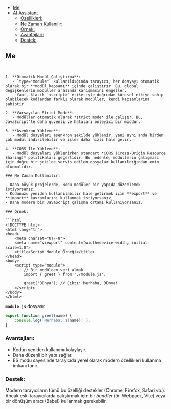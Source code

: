 
- [Me](#me)
- [AI Assistant](#ai-assistant)
  - [Özellikleri:](#özellikleri)
  - [Ne Zaman Kullanılır:](#ne-zaman-kullanılır)
  - [Örnek:](#örnek)
  - [Avantajları:](#avantajları)
  - [Destek:](#destek)


## Me
<script type="module"> açıklar mısın bana

## AI Assistant

`<script type="module">` etiketi HTML'de, JavaScript kodunu *ES6 modülleri* (ES Modules) olarak çalıştırmak için kullanılır. Bu özellik, modern JavaScript kodunu daha düzenli bir şekilde organize etmek, kodun farklı dosyalara bölünmesine olanak tanımak ve başka dosyaları **import (ithal etmek)** gibi işlemleri güvenli bir şekilde gerçekleştirmek için geliştirilmiştir.

### Özellikleri:

1. **Modüler Yapı**:
   - JavaScript kodu başka dosyalara bölünebilir ve gerektiğinde bir dosyadan diğerine `import` mekanizmasıyla aktarılabilir.
   - Örneğin:

```javascript
// module.js
     export function greet(name) {
         console.log(`Merhaba, ${name}!`);
     }
```


```html
<!-- index.html -->
     <script type="module">
         import { greet } from './module.js';
         greet('Ahmet'); // Çıktı: Merhaba, Ahmet!
     </script>
```


1. **Otomatik Modül Çalıştırma**:
   - `type="module"` kullanıldığında tarayıcı, her dosyayı otomatik olarak bir **modül kapsamı** içinde çalıştırır. Bu, global değişkenlerin modüller arasında karışmasını engeller.
   - Yani, klasik `<script>` etiketiyle doğrudan küresel etkiye sahip olabilecek kodlardan farklı olarak modüller, kendi kapsamlarına sahiptir.

2. **Varsayılan Strict Mode**:
   - Modüller otomatik olarak *strict mode* ile çalışır. Bu, JavaScript'te daha güvenli ve hataları önleyici bir moddur.

3. **Asenkron Yükleme**:
   - Modül dosyaları asenkron şekilde yüklenir, yani aynı anda birden çok modül indirilebilir ve işler daha hızlı hale gelir.

4. **CORS İle Yükleme**:
   - Modül dosyaları yüklenirken standart *CORS (Cross-Origin Resource Sharing)* politikaları geçerlidir. Bu nedenle, modüllerin çalışması için doğru bir şekilde servis edilen dosyalar kullanıldığından emin olunmalıdır.

### Ne Zaman Kullanılır:

- Daha büyük projelerde, kodu modüler bir yapıda düzenlemek istiyorsanız,
- Kodunuzu yeniden kullanılabilir hale getirmek için **export** ve **import** kavramlarını kullanmak istiyorsanız,
- Daha modern bir JavaScript çalışma ortamı kullanıyorsanız.

### Örnek:

```html
<!DOCTYPE html>
<html lang="tr">
<head>
    <meta charset="UTF-8">
    <meta name="viewport" content="width=device-width, initial-scale=1.0">
    <title>Script Module Örneği</title>
</head>
<body>
    <script type="module">
        // Bir modülden veri almak
        import { greet } from './module.js';

        greet('Dünya'); // Çıktı: Merhaba, Dünya!
    </script>
</body>
</html>
```


**`module.js`** dosyası:

```javascript
export function greet(name) {
    console.log(`Merhaba, ${name}!`);
}
```


### Avantajları:
- Kodun yeniden kullanımı kolaylaşır.
- Daha düzenli bir yapı sağlar.
- ES modu sayesinde tarayıcıda yerel olarak modern özellikleri kullanma imkanı tanır.

### Destek:
Modern tarayıcıların tümü bu özelliği destekler (Chrome, Firefox, Safari vb.). Ancak eski tarayıcılarda çalıştırmak için bir *bundler* (ör. Webpack, Vite) veya bir dönüşüm aracı (Babel) kullanmak gerekebilir.
